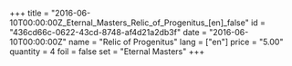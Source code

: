 +++
title = "2016-06-10T00:00:00Z_Eternal_Masters_Relic_of_Progenitus_[en]_false"
id = "436cd66c-0622-43cd-8748-af4d21a2db3f"
date = "2016-06-10T00:00:00Z"
name = "Relic of Progenitus"
lang = ["en"]
price = "5.00"
quantity = 4
foil = false
set = "Eternal Masters"
+++
